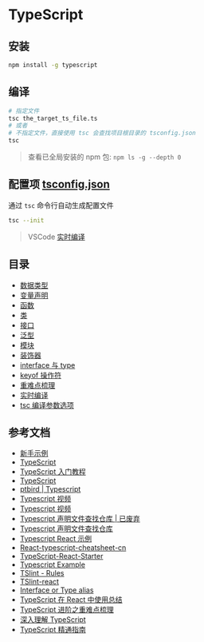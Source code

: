 # TypeScript

## 安装

```bash
npm install -g typescript
```

## 编译

```bash
# 指定文件
tsc the_target_ts_file.ts
# 或者
# 不指定文件，直接使用 tsc 会查找项目根目录的 tsconfig.json
tsc
```

> 查看已全局安装的 npm 包: `npm ls -g --depth 0`

## 配置项 [tsconfig.json](https://www.tslang.cn/docs/handbook/tsconfig-json.html)

通过 `tsc` 命令行自动生成配置文件

```bash
tsc --init
```

> VSCode [实时编译](./doc/实时编译.md)

## 目录

- [数据类型](./doc/数据类型.md)
- [变量声明](./doc/变量声明.md)
- [函数](./doc/函数.md)
- [类](./doc/类.md)
- [接口](./doc/接口.md)
- [泛型](./doc/泛型.md)
- [模块](./doc/模块.md)
- [装饰器](./doc/装饰器.md)
- [interface 与 type](./doc/interfaces-vs-types.md)
- [keyof 操作符](./doc/keyof.md)
- [重难点梳理](https://xiaozhuanlan.com/topic/6703895421)
- [实时编译](./doc/实时编译.md)
- [tsc 编译参数选项](https://www.tslang.cn/docs/handbook/compiler-options.html)

## 参考文档

- [新手示例](https://www.tslang.cn/samples/index.html)
- [TypeScript](https://www.tslang.cn/index.html)
- [TypeScript 入门教程](https://ts.xcatliu.com)
- [TypeScript](http://cw.hubwiz.com/card/c/55b724ab3ad79a1b05dcc26c/1/1/1/)
- [ptbird | Typescript](http://www.ptbird.cn/category/typescript/)
- [Typescript 视频](https://www.bilibili.com/video/av38379328/?p=1)
- [Typescript 视频](https://www.imooc.com/learn/763)
- [Typescript 声明文件查找仓库 | 已废弃](https://github.com/typings/typings)
- [Typescript 声明文件查找仓库](https://github.com/DefinitelyTyped/DefinitelyTyped)
- [Typescript React 示例](https://github.com/Lemoncode/react-typescript-samples)
- [React-typescript-cheatsheet-cn](https://github.com/fi3ework/blog/tree/master/react-typescript-cheatsheet-cn)
- [TypeScript-React-Starter](https://github.com/Microsoft/TypeScript-React-Starter)
- [Typescript Example](https://github.com/Jiasm/typescript-example)
- [TSlint - Rules](https://palantir.github.io/tslint/rules/)
- [TSlint-react](https://github.com/palantir/tslint-react)
- [Interface or Type alias](https://medium.com/@martin_hotell/interface-vs-type-alias-in-typescript-2-7-2a8f1777af4c)
- [TypeScript 在 React 中使用总结](https://blog.csdn.net/s2096828/article/details/83744677)
- [TypeScript 进阶之重难点梳理](https://xiaozhuanlan.com/topic/6703895421)
- [深入理解 TypeScript](https://jkchao.github.io/typescript-book-chinese)
- [TypeScript 精通指南](https://nodelover.gitbook.io/typescript/)
